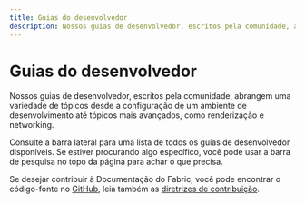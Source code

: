 ```yaml
---
title: Guias do desenvolvedor
description: Nossos guias de desenvolvedor, escritos pela comunidade, abrangem uma variedade de tópicos desde a configuração de um ambiente de desenvolvimento até tópicos mais avançados, como renderização e networking.
---
```


# Guias do desenvolvedor

Nossos guias de desenvolvedor, escritos pela comunidade, abrangem uma variedade de tópicos desde a configuração de um ambiente de desenvolvimento até tópicos mais avançados, como renderização e networking.

Consulte a barra lateral para uma lista de todos os guias de desenvolvedor disponíveis. Se estiver procurando algo específico, você pode usar a barra de pesquisa no topo da página para achar o que precisa.

Se desejar contribuir à Documentação do Fabric, você pode encontrar o código-fonte no [GitHub](https://github.com/FabricMC/fabric-docs), leia também as [diretrizes de contribuição](../contributing).
